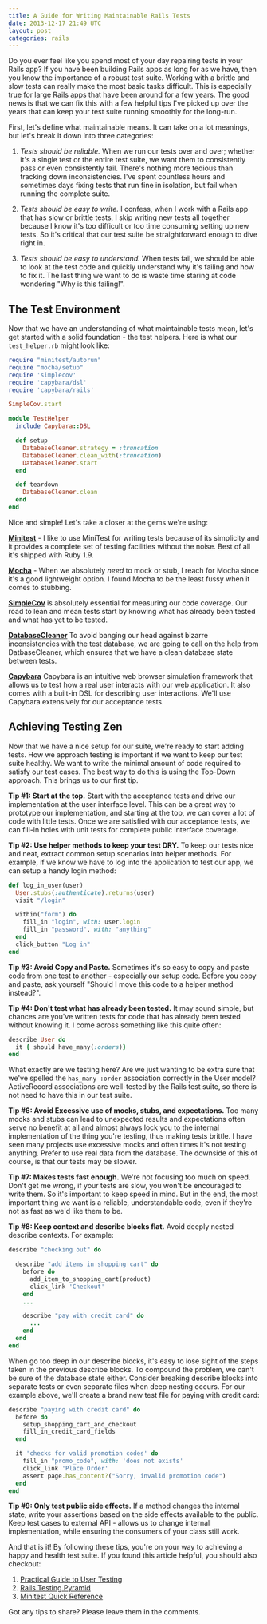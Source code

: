 ```yaml
---
title: A Guide for Writing Maintainable Rails Tests
date: 2013-12-17 21:49 UTC
layout: post
categories: rails
---
```


Do you ever feel like you spend most of your day repairing tests in your Rails
app? <!--more-->If you have been building Rails apps as long for as we have, then you know
the importance of a robust test suite. Working with a brittle and slow tests can
really make the most basic tasks difficult. This is especially true for large
Rails apps that have been around for a few years. The good news is that we can
fix this with a few helpful tips I've picked up over the years that can keep
your test suite running smoothly for the long-run.

First, let's define what maintainable means. It can take on a lot meanings, but
let's break it down into three categories:

1. *Tests should be reliable.* When we run our tests over and over; whether it's
   a single test or the entire test suite, we want them to consistently pass or
   even consistently fail. There's nothing more tedious than tracking down
   inconsistencies. I've spent countless hours and sometimes days fixing tests
   that run fine in isolation, but fail when running the complete suite.

2. *Tests should be easy to write.* I confess, when I work with a Rails app that
   has slow or brittle tests, I skip writing new tests all together because I know
   it's too difficult or too time consuming setting up new tests. So it's
   critical that our test suite be straightforward enough to dive right in.

3. *Tests should be easy to understand.* When tests fail, we should be able to
   look at the test code and quickly understand why it's failing and how to
   fix it. The last thing we want to do is waste time staring at code wondering
   "Why is this failing!".

## The Test Environment

Now that we have an understanding of what maintainable tests mean, let's get
started with a solid foundation - the test helpers. Here is what our
`test_helper.rb` might look like:

~~~ ruby
require "minitest/autorun"
require "mocha/setup"
require 'simplecov'
require 'capybara/dsl'
require 'capybara/rails'

SimpleCov.start

module TestHelper
  include Capybara::DSL

  def setup
    DatabaseCleaner.strategy = :truncation
    DatabaseCleaner.clean_with(:truncation)
    DatabaseCleaner.start
  end

  def teardown
    DatabaseCleaner.clean
  end
end
~~~

Nice and simple! Let's take a closer at the gems we're using:

**[Minitest](https://github.com/seattlerb/minitest)** - I like to use MiniTest for
writing tests because of its simplicity and it provides a complete set of
testing facilities without the noise. Best of all it's shipped with Ruby 1.9.

**[Mocha](http://gofreerange.com/mocha/docs/)** - When we absolutely _need_ to
mock or stub, I reach for Mocha since it's a good lightweight option. I found
Mocha to be the least fussy when it comes to stubbing.

**[SimpleCov](https://github.com/colszowka/simplecov)** is absolutely essential
  for measuring our code coverage. Our road to lean and mean tests start by
  knowing what has already been tested and what has yet to be tested.

**[DatabaseCleaner](https://github.com/bmabey/database_cleaner)** To avoid
banging our head against bizarre inconsistencies with the test database, we are
going to call on the help from DatbaseCleaner, which ensures that we have a clean database
state between tests.

**[Capybara](http://jnicklas.github.io/capybara)** Capybara is an intuitive web browser
simulation framework that allows us to test how a real user interacts with our web application. It
also comes with a built-in DSL for describing user interactions. We'll use
Capybara extensively for our acceptance tests.

## Achieving Testing Zen

Now that we have a nice setup for our suite, we're ready to start adding
tests. How we approach testing is important if we want to keep our test suite
healthy. We want to write the minimal amount of code required to satisfy our
test cases. The best way to do this is using the Top-Down approach. This brings
us to our first tip.

**Tip #1: Start at the top.** Start with the acceptance tests and drive our
  implementation at the user interface level. This can be a great way to
  prototype our implementation, and starting at the top, we can cover a lot of
  code with little tests. Once we are satisfied with our acceptance tests, we
  can fill-in holes with unit tests for complete public interface coverage.

**Tip #2: Use helper methods to keep your test DRY.** To keep our tests nice and
   neat, extract common setup scenarios into helper methods. For example, if we
   know we have to log into the application to test our app, we can setup a
   handy login method:

~~~ruby
def log_in_user(user)
  User.stubs(:authenticate).returns(user)
  visit "/login"

  within("form") do
    fill_in "login", with: user.login
    fill_in "password", with: "anything"
  end
  click_button "Log in"
end
~~~

**Tip #3: Avoid Copy and Paste.** Sometimes it's so easy to copy and paste code
   from one test to another - especially our setup code. Before you copy and paste,
   ask yourself "Should I move this code to a helper method instead?".

**Tip #4: Don't test what has already been tested.** It may sound simple, but
chances are you've written tests for code that has already been tested without
knowing it. I come across something like this quite often:

~~~ruby
describe User do
  it { should have_many(:orders)}
end
~~~

What exactly are we testing here? Are we just wanting to be extra sure that
we've spelled the `has_many :order` association correctly in the User
model? ActiveRecord associations are well-tested by the Rails test suite, so
there is not need to have this in our test suite.

**Tip #6: Avoid Excessive use of mocks, stubs, and expectations.** Too many
   mocks and stubs can lead to unexpected results and expectations often serve
   no benefit at all and almost always lock you to the internal implementation
   of the thing you're testing, thus making tests brittle. I have seen many
   projects use excessive mocks and often times it's not testing
   anything. Prefer to use real data from the database. The downside of this of
   course, is that our tests may be slower.

**Tip #7: Makes tests fast enough.** We're not focusing too much on speed. Don't get
me wrong, if your tests are slow, you won't be encouraged to write them. So it's
important to keep speed in mind. But in the end, the most important thing we
want is a reliable, understandable code, even if they're not as fast as we'd like
them to be.

**Tip #8: Keep context and describe blocks flat.** Avoid deeply nested describe
   contexts. For example:

~~~ruby
describe "checking out" do

  describe "add items in shopping cart" do
    before do
      add_item_to_shopping_cart(product)
      click_link 'Checkout'
    end
    ...

    describe "pay with credit card" do
      ...
    end
  end
end
~~~

When go too deep in our describe blocks, it's easy to lose sight of the steps
taken in the previous describe blocks. To compound the problem, we can't be sure
of the database state either. Consider breaking describe blocks into separate
tests or even separate files when deep nesting occurs. For our example above,
we'll create a brand new test file for paying with credit card:

~~~ruby
describe "paying with credit card" do
  before do
    setup_shopping_cart_and_checkout
    fill_in_credit_card_fields
  end

  it 'checks for valid promotion codes' do
    fill_in "promo_code", with: 'does not exists'
    click_link 'Place Order'
    assert page.has_content?("Sorry, invalid promotion code")
  end
end
~~~

**Tip #9: Only test public side effects.** If a method changes the internal state, write
  your assertions based on the side effects available to the public. Keep test
  cases to external API - allows us to change internal implementation, while
  ensuring the consumers of your class still work.

And that is it! By following these tips, you're on your way to achieving a happy
and health test suite. If you found this article helpful, you should also
checkout:

1. [Practical Guide to User Testing](http://robots.thoughtbot.com/practical-guide-to-user-testing/)
2. [Rails Testing Pyramid](http://blog.codeclimate.com/blog/2013/10/09/rails-testing-pyramid/)
3. [Minitest Quick Reference](http://mattsears.com/articles/2011/12/10/minitest-quick-reference)

Got any tips to share? Please leave them in the comments.
